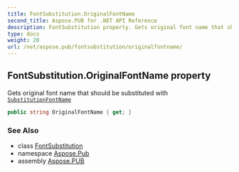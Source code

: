 ```yaml
---
title: FontSubstitution.OriginalFontName
second_title: Aspose.PUB for .NET API Reference
description: FontSubstitution property. Gets original font name that should be substituted with SubstitutionFontName
type: docs
weight: 20
url: /net/aspose.pub/fontsubstitution/originalfontname/
---
```

## FontSubstitution.OriginalFontName property

Gets original font name that should be substituted with [`SubstitutionFontName`](../substitutionfontname/)

```csharp
public string OriginalFontName { get; }
```

### See Also

* class [FontSubstitution](../)
* namespace [Aspose.Pub](../../fontsubstitution/)
* assembly [Aspose.PUB](../../../)


